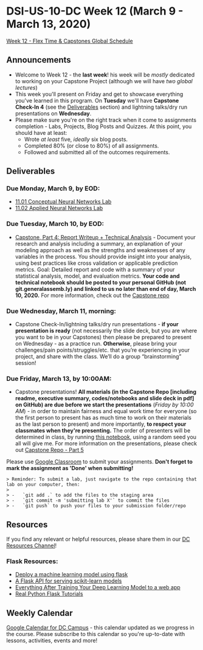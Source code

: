 # DSI-US-10-DC Week 12 (March 9 - March 13, 2020)

[Week 12 - Flex Time & Capstones Global Schedule](https://git.generalassemb.ly/DSI-US-10/course-info#week-12---flex-time--capstones-march-9---march-13)

## Announcements

-   Welcome to Week 12 - the **last week**! his week will be _mostly_ dedicated to working on your Capstone Project (although we will have _two global lectures_)
-   This week you'll present on Friday and get to showcase everything you've learned in this program. On **Tuesday** we'll have **Capstone Check-In 4** (see the [Deliverables](#Deliverables) section) and lightning talks/dry run presentations on **Wednesday**.
-   Please make sure you're on the right track when it come to assignments completion - Labs, Projects, Blog Posts and Quizzes. At this point, you should have at least:
    -   Wrote _at least_ five, _ideally_ six blog posts.
    -   Completed 80% (or close to 80%) of all assignments.
    -   Followed and submitted all of the outcomes requirements.

## Deliverables

### **Due Monday, March 9, by EOD:**

-   [11.01 Conceptual Neural Networks Lab](https://git.generalassemb.ly/DSI-US-9/11.01-lab-neural-network-conceptual)
-   [11.02 Applied Neural Networks Lab](https://git.generalassemb.ly/DSI-US-9/11.02-lab-neural-network-applied)

### **Due Tuesday, March 10, by EOD:**

-   [Capstone, Part 4: Report Writeup + Technical Analysis](https://git.generalassemb.ly/DSI-US-10/capstone#capstone-part-4-report-writeup--technical-analysis) - Document your research and analysis including a summary, an explanation of your modeling approach as well as the strengths and weaknesses of any variables in the process. You should provide insight into your analysis, using best practices like cross validation or applicable prediction metrics. Goal: Detailed report and code with a summary of your statistical analysis, model, and evaluation metrics. **Your code and technical notebook should be posted to your personal GitHub (not git.generalassemb.ly) and linked to us no later than end of day, March 10, 2020.** For more information, check out the [Capstone repo](https://git.generalassemb.ly/DSI-US-10/capstone/tree/master/part_04)

### **Due Wednesday, March 11, morning:**

-   Capstone Check-In/lightning talks/dry run presentations - **if your presentation is ready** (not necessarily the slide deck, but you are where you want to be in your Capstones) then please be prepared to present on Wednesday - as a practice run. **Otherwise**, please bring your challenges/pain points/struggles/etc. that you’re experiencing in your project, and share with the class. We’ll do a group “brainstorming” session!

### **Due Friday, March 13, by 10:00AM:**

-   Capstone presentations! **All materials (in the Capstone Repo [including readme, executive summary, codes/notebooks and slide deck in pdf] on GitHub) are due before we start the presentations** (_Friday by 10:00 AM_) - in order to maintain fairness and equal work time for everyone (so the first person to present has as much time to work on their materials as the last person to present) and more importantly, **to respect your classmates when they're presenting.** The order of presenters will be determined in class, by running [this notebook](./Capstone-Project-presenters.ipynb), using a random seed you all will give me. For more information on the presentations, please check out [Capstone Repo - Part 5](https://git.generalassemb.ly/DSI-US-10/capstone/tree/master/part_05)

Please use [Google Classroom](https://classroom.google.com) to submit your assignments. **Don't forget to mark the assignment as 'Done' when submitting!**

    > Reminder: To submit a lab, just navigate to the repo containing that lab on your computer, then:
    >
    > -   `git add .` to add the files to the staging area
    > -   `git commit -m 'submitting lab X'` to commit the files
    > -   `git push` to push your files to your submission folder/repo

## Resources

If you find any relevant or helpful resources, please share them in our [DC Resources Channel](https://app.slack.com/client/T0351JZQ0/CQME38U82)!

### Flask Resources:

-   [Deploy a machine learning model using flask](https://towardsdatascience.com/deploy-a-machine-learning-model-using-flask-da580f84e60c)
-   [A Flask API for serving scikit-learn models](https://towardsdatascience.com/a-flask-api-for-serving-scikit-learn-models-c8bcdaa41daa#.telq5z4d3)
-   [Everything After Training Your Deep Learning Model to a web app](https://towardsdatascience.com/everything-from-your-deep-learning-model-to-a-web-app-279cd733f3d4)
-   [Real Python Flask Tutorials](https://realpython.com/tutorials/flask/)

## Weekly Calendar

[Google Calendar for DC Campus](https://calendar.google.com/calendar?cid=Z2VuZXJhbGFzc2VtYi5seV9jbGFzc3Jvb21jNjIzY2NhNkBncm91cC5jYWxlbmRhci5nb29nbGUuY29t) - this calendar updated as we progress in the course. Please subscribe to this calendar so you're up-to-date with lessons, activities, events and more!
